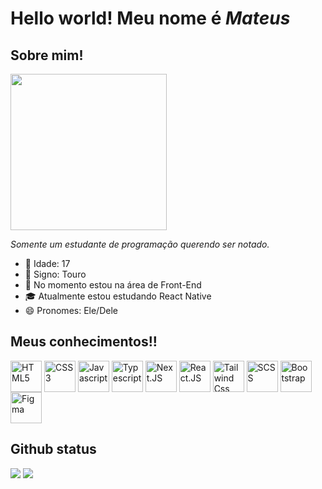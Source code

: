 # Hello world! Meu nome é _Mateus_

## Sobre mim!
<div>
  <img width=250 src="https://github.com/mStof/mStof/assets/137577094/910a4d52-303e-4711-af00-4616d4fa0a25">
  <p><em>Somente um estudante de programação querendo ser notado.</em></p>
  <ul>
    <li>🎂 Idade: 17</li>
    <li>🌟 Signo: Touro</li>
    <li>🔭 No momento estou na área de Front-End</li>
    <li>🎓 Atualmente estou estudando React Native</li>
    <li>😄 Pronomes: Ele/Dele</li>            
  </ul>
</div>

## Meus conhecimentos!!

<div>
  <img title="HTML5" align=top width=50 src="https://cdn.jsdelivr.net/gh/devicons/devicon/icons/html5/html5-original.svg"/>          
  <img title="CSS3" align=top width=50 src="https://cdn.jsdelivr.net/gh/devicons/devicon/icons/css3/css3-original.svg"/>          
  <img title="Javascript" align=top width=50 src="https://cdn.jsdelivr.net/gh/devicons/devicon/icons/javascript/javascript-original.svg"/> 
  <img title="Typescript" align=top width=50 src="https://cdn.jsdelivr.net/gh/devicons/devicon@latest/icons/typescript/typescript-original.svg" />
  <img title="Next.JS" align=top width=50 src="https://cdn.jsdelivr.net/gh/devicons/devicon@latest/icons/nextjs/nextjs-original.svg" />
  <img title="React.JS" align=top width=50 src="https://cdn.jsdelivr.net/gh/devicons/devicon@latest/icons/react/react-original.svg" />
  <img title="Tailwind Css" align=top width=50 src="https://cdn.jsdelivr.net/gh/devicons/devicon@latest/icons/tailwindcss/tailwindcss-original.svg" />
  <img title="SCSS" align=top width=50 src="https://cdn.jsdelivr.net/gh/devicons/devicon/icons/sass/sass-original.svg"/>
  <img title="Bootstrap" align=top width=50 src="https://cdn.jsdelivr.net/gh/devicons/devicon@latest/icons/bootstrap/bootstrap-original.svg" />
  <img title="Figma" align=top width=50 src="https://cdn.jsdelivr.net/gh/devicons/devicon/icons/figma/figma-original.svg" />   

</div>

## Github status 

<div>
  <picture>
  <source srcset="https://github-readme-stats.vercel.app/api?username=mStof&show_icons=true&hide_border=true&hide_rank=true" media="(prefers-color-scheme: light), (prefers-color-scheme: no-preference)"/>

  <source srcset="https://github-readme-stats.vercel.app/api?username=mStof&show_icons=true&theme=tokyonight&hide_border=true&hide_rank=true" media="(prefers-color-scheme: dark)"/>

  <img align=top src="https://github-readme-stats.vercel.app/api?username=mStof&show_icons=true&theme=tokyonight&hide_border=true&hide_rank=true">
  </picture>

  <picture align="center">
  <source srcset="https://github-readme-stats.vercel.app/api/top-langs/?username=mStof&layout=compact&theme=tokyonight&hide_border=true"
    media="(prefers-color-scheme: dark)"
  />
  <source
    srcset="https://github-readme-stats.vercel.app/api/top-langs/?username=mStof&layout=compact&hide_border=true"
    media="(prefers-color-scheme: light), (prefers-color-scheme: no-preference)"
  />

<img align="top" src="https://github-readme-stats.vercel.app/api/top-langs/?username=mStof&layout=compact&theme=tokyonight&hide_border=true">
</picture>
</div>

